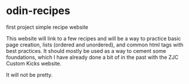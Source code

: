 # odin-recipes
first project simple recipe website

This website will link to a few recipes and will be a way to practice basic page creation, lists (ordered and unordered), and common html tags with best practices. It should mostly be used as a way to cement some foundations, which I have already done a bit of in the past with the ZJC Custom Kicks website. 

It will not be pretty.